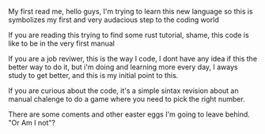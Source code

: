 My first read me, hello guys, I'm trying to learn this new language
so this is symbolizes my first and very audacious step to the coding world

If you are reading this trying to find some rust tutorial, shame, this code is like to be in the very first manual

If you are a job reviwer, this is the way I code, I dont have any idea if this the better way to do it, but i'm doing
and learning more every day, I aways study to get better, and this is my initial point to this.

If you are curious about the code, it's a simple sintax revision about an manual chalenge to do a game where you need
to pick the right number.

There are some coments and other easter eggs I'm going to leave behind. "Or Am I not"?
